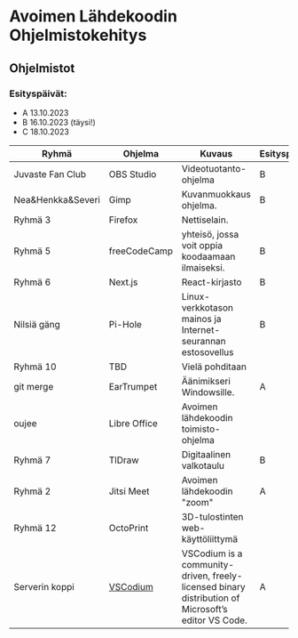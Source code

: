 # Avoimen Lähdekoodin Ohjelmistokehitys

## Ohjelmistot

### Esityspäivät:

- A 13.10.2023
- B 16.10.2023 (täysi!)
- C 18.10.2023

| Ryhmä             | Ohjelma                           | Kuvaus                                                                                             | Esityspäivä |
|-------------------|-----------------------------------|----------------------------------------------------------------------------------------------------|-------------|
| Juvaste Fan Club  | OBS Studio                        | Videotuotanto-ohjelma                                                                              | B           |
| Nea&Henkka&Severi | Gimp                              | Kuvanmuokkaus ohjelma.                                                                             | B           |
| Ryhmä 3           | Firefox                           | Nettiselain.                                                                                       |             |
| Ryhmä 5           | freeCodeCamp                      | yhteisö, jossa voit oppia koodaamaan ilmaiseksi.                                                   | B           |
| Ryhmä 6           | Next.js                           | React-kirjasto                                                                                     | B           |
| Nilsiä gäng       | Pi-Hole                           | Linux-verkkotason mainos ja Internet-seurannan estosovellus                                        | B           |
| Ryhmä 10          | TBD                               | Vielä pohditaan                                                                                    |             |
| git merge         | EarTrumpet                        | Äänimikseri Windowsille.                                                                           | A           |
| oujee             | Libre Office                      | Avoimen lähdekoodin toimisto-ohjelma                                                               |             |
| Ryhmä 7           | TlDraw                            | Digitaalinen valkotaulu                                                                            | B           |
| Ryhmä 2    	      | Jitsi Meet                        | Avoimen lähdekoodin "zoom"            	   	                                                        | A           |
| Ryhmä 12          | OctoPrint                         | 3D-tulostinten web-käyttöliittymä                                                                  |             |
| Serverin koppi    | [VSCodium](https://vscodium.com/) | VSCodium is a community-driven, freely-licensed binary distribution of Microsoft’s editor VS Code. | A           |

